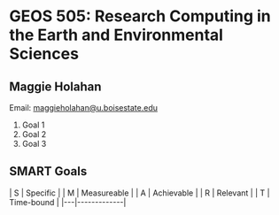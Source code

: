 # GEOS 505: Research Computing in the Earth and Environmental Sciences

## Maggie Holahan

Email: [maggieholahan@u.boisestate.edu](mailto:maggieholahan@u.boisestate.edu)

1. Goal 1
2. Goal 2
3. Goal 3

## SMART Goals


| S | Specific |
| M | Measureable |
| A | Achievable |
| R | Relevant |
| T | Time-bound |
|---|-------------|
